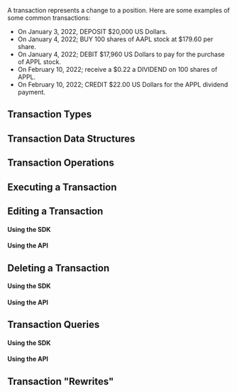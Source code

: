 A transaction represents a change to a position. Here are some examples of some common transactions:

* On January 3, 2022, DEPOSIT $20,000 US Dollars.
* On January 4, 2022; BUY 100 shares of AAPL stock at $179.60 per share.
* On January 4, 2022; DEBIT $17,960 US Dollars to pay for the purchase of APPL stock.
* On February 10, 2022; receive a $0.22 a DIVIDEND on 100 shares of APPL.
* On February 10, 2022; CREDIT $22.00 US Dollars for the APPL dividend payment.

## Transaction Types

## Transaction Data Structures

## Transaction Operations

## Executing a Transaction

## Editing a Transaction

#### Using the SDK

#### Using the API

## Deleting a Transaction

#### Using the SDK

#### Using the API

## Transaction Queries

#### Using the SDK

#### Using the API

## Transaction "Rewrites"
